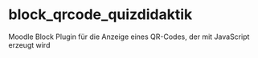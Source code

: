 # block_qrcode_quizdidaktik
Moodle Block Plugin für die Anzeige eines QR-Codes, der mit JavaScript erzeugt wird
